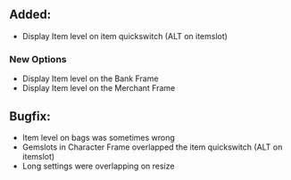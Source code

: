 ## Added:

- Display Item level on item quickswitch (ALT on itemslot)

### New Options

- Display Item level on the Bank Frame
- Display Item level on the Merchant Frame

## Bugfix:

- Item level on bags was sometimes wrong
- Gemslots in Character Frame overlapped the item quickswitch (ALT on itemslot)
- Long settings were overlapping on resize
